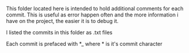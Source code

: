 This folder located here is intended to hold additional comments for each commit.
This is useful as error happen often and the more information i have on the project,
the easier it is to debug it.

I listed the commits in this folder as .txt files

Each commit is prefaced with *_ where * is it's commit character
